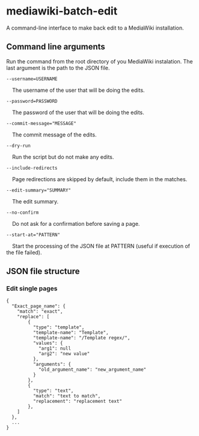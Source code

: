 # mediawiki-batch-edit
A command-line interface to make back edit to a MediaWiki installation.

## Command line arguments

Run the command from the root directory of you MediaWiki instalation.
The last argument is the path to the JSON file.

`--username=USERNAME`

&nbsp;&nbsp;&nbsp;&nbsp;The username of the user that will be doing the edits.

`--password=PASSWORD`

&nbsp;&nbsp;&nbsp;&nbsp;The password of the user that will be doing the edits.
  
`--commit-message="MESSAGE"`

&nbsp;&nbsp;&nbsp;&nbsp;The commit message of the edits.

`--dry-run`

&nbsp;&nbsp;&nbsp;&nbsp;Run the script but do not make any edits.

`--include-redirects`

&nbsp;&nbsp;&nbsp;&nbsp;Page redirections are skipped by default, include them in the matches.

`--edit-summary="SUMMARY"`

&nbsp;&nbsp;&nbsp;&nbsp;The edit summary.

`--no-confirm`

&nbsp;&nbsp;&nbsp;&nbsp;Do not ask for a confirmation before saving a page.

`--start-at="PATTERN"`

&nbsp;&nbsp;&nbsp;&nbsp;Start the processing of the JSON file at PATTERN (useful if execution of the file failed).

## JSON file structure

### Edit single pages

```
{
  "Exact_page_name": {
    "match": "exact",
    "replace": [
        {
          "type": "template",
          "template-name": "Template",
          "template-name": "/Template regex/",
          "values": {
            "arg1": null
            "arg2": "new value"
          },
          "arguments": {
            "old_argument_name": "new_argument_name"
          }
        },
        {
          "type": "text",
          "match": "text to match",
          "replacement": "replacement text"
        },  
    ]
  },
  ...
}
```
